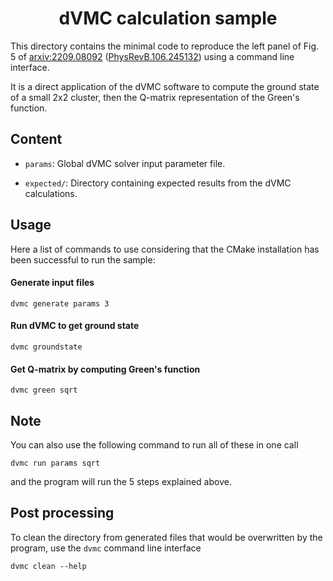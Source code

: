 
<div align="center">

# dVMC calculation sample

</div>

This directory contains the minimal code to reproduce the left panel
of Fig. 5 of [arxiv:2209.08092](https://arxiv.org/abs/2209.08092) ([PhysRevB.106.245132](https://doi.org/10.1103/PhysRevB.106.245132)) using a command line interface.

It is a direct application of the dVMC software to compute the 
ground state of a small 2x2 cluster, then the Q-matrix representation
of the Green's function.

## Content

- `params`: Global dVMC solver input parameter file.

- `expected/`: Directory containing expected results from the dVMC calculations.

## Usage

Here a list of commands to use considering that the CMake installation has been
successful to run the sample:

#### Generate input files

```shell
dvmc generate params 3
```

#### Run dVMC to get ground state

```shell
dvmc groundstate
```

#### Get Q-matrix by computing Green's function

```shell
dvmc green sqrt
```

## Note

You can also use the following command to run all of these in one call

```shell
dvmc run params sqrt
```

and the program will run the 5 steps explained above.

## Post processing

To clean the directory from generated files that would be overwritten by the program,
use the `dvmc` command line interface

```shell
dvmc clean --help
```
